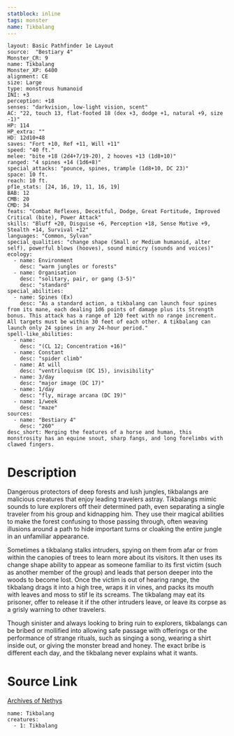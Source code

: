```yaml
---
statblock: inline
tags: monster
name: Tikbalang
---
```

```statblock
layout: Basic Pathfinder 1e Layout
source:  "Bestiary 4"
Monster_CR: 9
name: Tikbalang
Monster_XP: 6400
alignment: CE
size: Large
type: monstrous humanoid
INI: +3
perception: +18
senses: "darkvision, low-light vision, scent"
AC: "22, touch 13, flat-footed 18 (dex +3, dodge +1, natural +9, size -1)"
HP: 114
HP_extra: ""
HD: 12d10+48
saves: "Fort +10, Ref +11, Will +11"
speed: "40 ft."
melee: "bite +18 (2d4+7/19-20), 2 hooves +13 (1d8+10)"
ranged: "4 spines +14 (1d6+8)"
special_attacks: "pounce, spines, trample (1d8+10, DC 23)"
space: 10 ft.
reach: 10 ft.
pf1e_stats: [24, 16, 19, 11, 16, 19]
BAB: 12
CMB: 20
CMD: 34
feats: "Combat Reflexes, Deceitful, Dodge, Great Fortitude, Improved Critical (bite), Power Attack"
skills: "Bluff +20, Disguise +6, Perception +18, Sense Motive +9, Stealth +14, Survival +12"
languages: "Common, Sylvan"
special_qualities: "change shape (Small or Medium humanoid, alter self), powerful blows (hooves), sound mimicry (sounds and voices)"
ecology:
  - name: Environment
    desc: "warm jungles or forests"
  - name: Organisation
    desc: "solitary, pair, or gang (3-5)"
    desc: "standard"
special_abilities:
  - name: Spines (Ex)
    desc: "As a standard action, a tikbalang can launch four spines from its mane, each dealing 1d6 points of damage plus its Strength bonus. This attack has a range of 120 feet with no range increment. All targets must be within 30 feet of each other. A tikbalang can launch only 24 spines in any 24-hour period."
spell-like_abilities:
  - name:
    desc: "(CL 12; Concentration +16)"
  - name: Constant
    desc: "spider climb"
  - name: At will
    desc: "ventriloquism (DC 15), invisibility"
  - name: 3/day
    desc: "major image (DC 17)"
  - name: 1/day
    desc: "fly, mirage arcana (DC 19)"
  - name: 1/week
    desc: "maze"
sources:
  - name: "Bestiary 4"
    desc: "260"
desc_short: Merging the features of a horse and human, this monstrosity has an equine snout, sharp fangs, and long forelimbs with clawed fingers.
```
# Description
Dangerous protectors of deep forests and lush jungles, tikbalangs are malicious creatures that enjoy leading travelers astray. Tikbalangs mimic sounds to lure explorers off their determined path, even separating a single traveler from his group and kidnapping him. They use their magical abilities to make the forest confusing to those passing through, often weaving illusions around a path to hide important turns or cloaking the entire jungle in an unfamiliar appearance.

Sometimes a tikbalang stalks intruders, spying on them from afar or from within the canopies of trees to learn more about its visitors. It then uses its change shape ability to appear as someone familiar to its first victim (such as another member of the group) and leads that person deeper into the woods to become lost. Once the victim is out of hearing range, the tikbalang drags it into a high tree, wraps it in vines, and packs its mouth with leaves and moss to stif le its screams. The tikbalang may eat its prisoner, offer to release it if the other intruders leave, or leave its corpse as a grisly warning to other travelers.

Though sinister and always looking to bring ruin to explorers, tikbalangs can be bribed or mollified into allowing safe passage with offerings or the performance of strange rituals, such as singing a song, wearing a shirt inside out, or giving the monster bread and honey. The exact bribe is different each day, and the tikbalang never explains what it wants.
# Source Link
[Archives of Nethys](https://aonprd.com/MonsterDisplay.aspx?ItemName=Tikbalang)
```encounter-table
name: Tikbalang
creatures:
  - 1: Tikbalang
```
